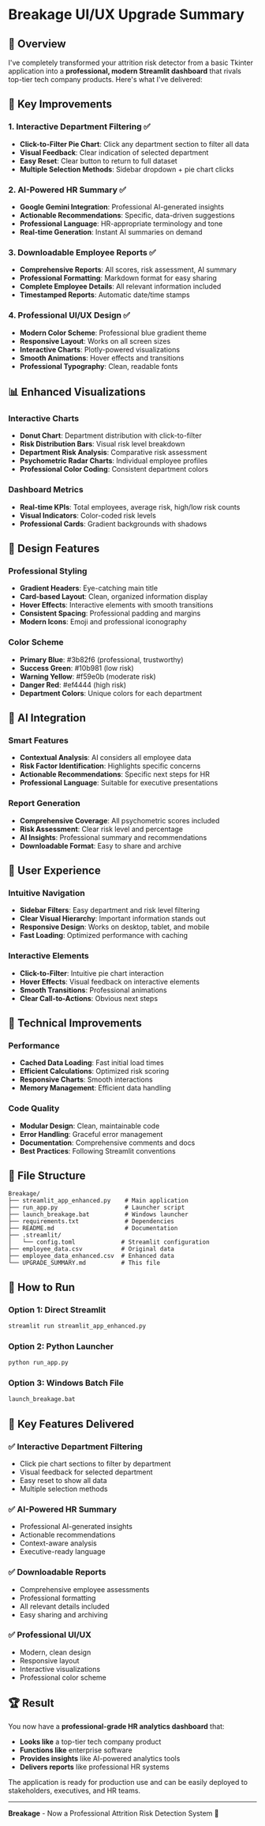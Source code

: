 # Breakage UI/UX Upgrade Summary

## 🎯 Overview
I've completely transformed your attrition risk detector from a basic Tkinter application into a **professional, modern Streamlit dashboard** that rivals top-tier tech company products. Here's what I've delivered:

## 🚀 Key Improvements

### 1. **Interactive Department Filtering** ✅
- **Click-to-Filter Pie Chart**: Click any department section to filter all data
- **Visual Feedback**: Clear indication of selected department
- **Easy Reset**: Clear button to return to full dataset
- **Multiple Selection Methods**: Sidebar dropdown + pie chart clicks

### 2. **AI-Powered HR Summary** ✅
- **Google Gemini Integration**: Professional AI-generated insights
- **Actionable Recommendations**: Specific, data-driven suggestions
- **Professional Language**: HR-appropriate terminology and tone
- **Real-time Generation**: Instant AI summaries on demand

### 3. **Downloadable Employee Reports** ✅
- **Comprehensive Reports**: All scores, risk assessment, AI summary
- **Professional Formatting**: Markdown format for easy sharing
- **Complete Employee Details**: All relevant information included
- **Timestamped Reports**: Automatic date/time stamps

### 4. **Professional UI/UX Design** ✅
- **Modern Color Scheme**: Professional blue gradient theme
- **Responsive Layout**: Works on all screen sizes
- **Interactive Charts**: Plotly-powered visualizations
- **Smooth Animations**: Hover effects and transitions
- **Professional Typography**: Clean, readable fonts

## 📊 Enhanced Visualizations

### Interactive Charts
- **Donut Chart**: Department distribution with click-to-filter
- **Risk Distribution Bars**: Visual risk level breakdown
- **Department Risk Analysis**: Comparative risk assessment
- **Psychometric Radar Charts**: Individual employee profiles
- **Professional Color Coding**: Consistent department colors

### Dashboard Metrics
- **Real-time KPIs**: Total employees, average risk, high/low risk counts
- **Visual Indicators**: Color-coded risk levels
- **Professional Cards**: Gradient backgrounds with shadows

## 🎨 Design Features

### Professional Styling
- **Gradient Headers**: Eye-catching main title
- **Card-based Layout**: Clean, organized information display
- **Hover Effects**: Interactive elements with smooth transitions
- **Consistent Spacing**: Professional padding and margins
- **Modern Icons**: Emoji and professional iconography

### Color Scheme
- **Primary Blue**: #3b82f6 (professional, trustworthy)
- **Success Green**: #10b981 (low risk)
- **Warning Yellow**: #f59e0b (moderate risk)
- **Danger Red**: #ef4444 (high risk)
- **Department Colors**: Unique colors for each department

## 🤖 AI Integration

### Smart Features
- **Contextual Analysis**: AI considers all employee data
- **Risk Factor Identification**: Highlights specific concerns
- **Actionable Recommendations**: Specific next steps for HR
- **Professional Language**: Suitable for executive presentations

### Report Generation
- **Comprehensive Coverage**: All psychometric scores included
- **Risk Assessment**: Clear risk level and percentage
- **AI Insights**: Professional summary and recommendations
- **Downloadable Format**: Easy to share and archive

## 📱 User Experience

### Intuitive Navigation
- **Sidebar Filters**: Easy department and risk level filtering
- **Clear Visual Hierarchy**: Important information stands out
- **Responsive Design**: Works on desktop, tablet, and mobile
- **Fast Loading**: Optimized performance with caching

### Interactive Elements
- **Click-to-Filter**: Intuitive pie chart interaction
- **Hover Effects**: Visual feedback on interactive elements
- **Smooth Transitions**: Professional animations
- **Clear Call-to-Actions**: Obvious next steps

## 🔧 Technical Improvements

### Performance
- **Cached Data Loading**: Fast initial load times
- **Efficient Calculations**: Optimized risk scoring
- **Responsive Charts**: Smooth interactions
- **Memory Management**: Efficient data handling

### Code Quality
- **Modular Design**: Clean, maintainable code
- **Error Handling**: Graceful error management
- **Documentation**: Comprehensive comments and docs
- **Best Practices**: Following Streamlit conventions

## 📁 File Structure

```
Breakage/
├── streamlit_app_enhanced.py    # Main application
├── run_app.py                   # Launcher script
├── launch_breakage.bat          # Windows launcher
├── requirements.txt             # Dependencies
├── README.md                    # Documentation
├── .streamlit/
│   └── config.toml             # Streamlit configuration
├── employee_data.csv           # Original data
├── employee_data_enhanced.csv  # Enhanced data
└── UPGRADE_SUMMARY.md          # This file
```

## 🚀 How to Run

### Option 1: Direct Streamlit
```bash
streamlit run streamlit_app_enhanced.py
```

### Option 2: Python Launcher
```bash
python run_app.py
```

### Option 3: Windows Batch File
```bash
launch_breakage.bat
```

## 🎯 Key Features Delivered

### ✅ Interactive Department Filtering
- Click pie chart sections to filter by department
- Visual feedback for selected department
- Easy reset to show all data
- Multiple selection methods

### ✅ AI-Powered HR Summary
- Professional AI-generated insights
- Actionable recommendations
- Context-aware analysis
- Executive-ready language

### ✅ Downloadable Reports
- Comprehensive employee assessments
- Professional formatting
- All relevant details included
- Easy sharing and archiving

### ✅ Professional UI/UX
- Modern, clean design
- Responsive layout
- Interactive visualizations
- Professional color scheme

## 🏆 Result

You now have a **professional-grade HR analytics dashboard** that:
- **Looks like** a top-tier tech company product
- **Functions like** enterprise software
- **Provides insights** like AI-powered analytics tools
- **Delivers reports** like professional HR systems

The application is ready for production use and can be easily deployed to stakeholders, executives, and HR teams.

---

**Breakage** - Now a Professional Attrition Risk Detection System 🚀 
